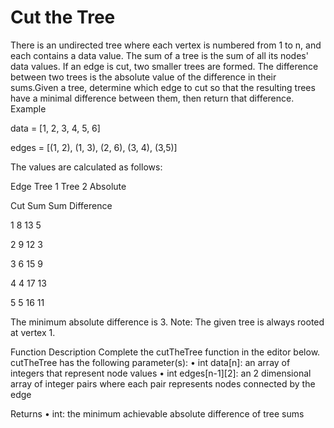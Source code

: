 # Cut the Tree

There is an undirected tree where each vertex is numbered from 1 to n, and each contains a data value. The sum of a tree is the sum of all its nodes' data values. If an edge is cut, two smaller trees are formed. The difference between two trees is the absolute value of the difference in their sums.Given a tree, determine which edge to cut so that the resulting trees have a minimal difference between them, then return that difference.
Example

data = [1, 2, 3, 4, 5, 6]

edges = [(1, 2), (1, 3), (2, 6), (3, 4), (3,5)]

The values are calculated as follows:

  Edge   Tree 1  Tree 2 Absolute 
  
  Cut    Sum     Sum    Difference
  
  1      8       13       5
  
  2      9       12       3
  
  3      6       15       9
  
  4      4       17       13
  
  5      5       16       11

The minimum absolute difference is 3.
Note: The given tree is always rooted at vertex 1.


Function Description 
Complete the cutTheTree function in the editor below. cutTheTree has the following parameter(s): 
• int data[n]: an array of integers that represent node values 
• int edges[n-1][2]: an 2 dimensional array of integer pairs where each pair represents nodes connected by the edge 


Returns 
• int: the minimum achievable absolute difference of tree sums 
